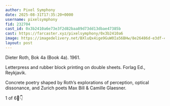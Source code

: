 ```yaml
---
author: Pixel Symphony
date: 2025-08-31T17:35:20+0000
username: pixelsymphony
fid: 232704
cast_id: 0x3b2410a6e73e3f2d82baa89d73dd13dbae47385b
cast: https://farcaster.xyz/pixelsymphony/0x3b2410a6
image: https://imagedelivery.net/BXluQx4ige9GuW0Ia56BHw/8e26486d-e3df-463d-c110-aec5aac88500/original
layout: post
---
```

Dieter Roth, Bok 4a (Book 4a). 1961.  
  
Letterpress and rubber block printing on double sheets. Forlag Ed., Reykjavik.  
  
Concrete poetry shaped by Roth’s explorations of perception, optical dissonance, and Zurich poets Max Bill & Camille Glaesner.  
  
1 of 6🧵👇  

<img src='https://imagedelivery.net/BXluQx4ige9GuW0Ia56BHw/8e26486d-e3df-463d-c110-aec5aac88500/original' alt='' referrerpolicy='no-referrer'/>